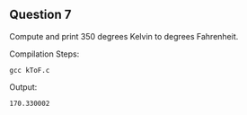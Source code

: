 ## Question 7

Compute and print 350 degrees Kelvin to degrees Fahrenheit.

Compilation Steps:

	gcc kToF.c

Output:

	170.330002

